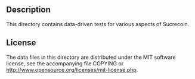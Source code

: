 Description
------------

This directory contains data-driven tests for various aspects of Sucrecoin.

License
--------

The data files in this directory are distributed under the MIT software
license, see the accompanying file COPYING or
http://www.opensource.org/licenses/mit-license.php.

